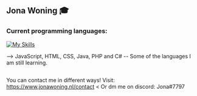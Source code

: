 ## Jona Woning 🎓

### Current programming languages:

[![My Skills](https://skills.thijs.gg/icons?i=js,html,css,java,php,c#&theme=light)](https://skills.thijs.gg)

--> JavaScript, HTML, CSS, Java, PHP and C#
-- Some of the languages I am still learning.

##
You can contact me in different ways!
Visit: https://www.jonawoning.nl/contact <
Or dm me on discord: Jona#7797

